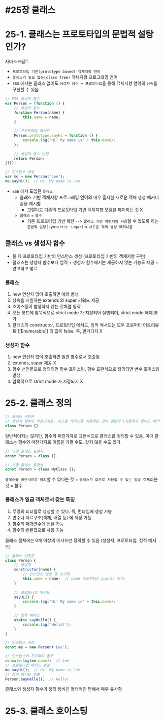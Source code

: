 #25장 클래스
=================================================================

# 25-1. 클래스는 프로토타입의 문법적 설탕인가?

자바스크립트
- `프로토타입 기반(prototype based) 객체지향 언어`
- `클래스가 필요 없는(class free)` 객체지향 프로그래밍 언어
- `ES5` 에서는 클래스 없이도 `생성자 함수 + 프로토타입`을 통해 객체지향 언어의 `상속`을 구현할 수 있음

```javascript
// ES5 생성자 함수
var Person = (function () {
    // 생성자 함수
    function Person(name) {
        this.name = name;
    }
    
    // 프로토타입 메서드
    Person.prototype.sayHi = function () {
        console.log('Hi! My name is' + this.name);
    };
    
    // 생성자 함수 반환
    return Person;
}());

// 인스턴스 생성
var me = new Person('Lee');
me.sayHi();  // Hi! My name is Lee
```

- `ES6` 에서 도입된 `클래스`
  - 클래스 기반 객체지향 프로그래밍 언어와 매우 흡사한 새로운 객체 생성 메커니즘을 제시함
    - 그렇다고 기존의 프로토타입 기반 객체지향 모델을 폐지하는 것 X
  - `클래스` = `함수`
    - 기존 프로토타입 기반 패턴 --> `클래스 기반 패턴처럼 사용`할 수 있도록 하는 `문법적 설탕(syntactic sugar)` = `새로운 객체 생성 메커니즘`

    

## 클래스 vs 생성자 함수
  - 둘 다 프로토타입 기반의 인스턴스 생성 (프로토타입 기반의 객체지향 구현)
  - 클래스는 생성자 함수보다 엄격 + 생성자 함수에서는 제공하지 않는 기능도 제공 + 견고하고 명료

### 클래스
1. new 연산자 없이 호출하면 에러 발생
2. 상속을 지원하는 extends 와 super 키워드 제공
3. 호이스팅이 발생하지 않는 것처럼 동작
4. 모든 코드에 암묵적으로 strict mode 가 지정되어 실행되며, strict mode 해제 불가
5. 클래스의 constructor, 프로토타입 메서드, 정적 메서드는 모두 프로퍼티 어트리뷰트 [[Enumerable]] 의 값이 false. 즉, 열거되지 X


### 생성자 함수
1. new 연산자 없이 호출하면 일반 함수로서 호출됨
2. extends, super 제공 X
3. 함수 선언문으로 정의되면 함수 호이스팅, 함수 표현식으로 정의되면 변수 호이스팅 발생
4. 암묵적으로 strict mode 가 지정되지 X

# 25-2. 클래스 정의

```javascript
// 클래스 선언문
// 생성자 함수와 마찬가지로, 파스칼 케이스를 사용하는 것이 일반적 (사용하지 않아도 에러 X)
class Person {}
```

일반적이지는 않지만, 함수와 마찬가지로 표현식으로 클래스를 정의할 수 있음. 이때 클래스는 함수와 마찬가지로 이름을 가질 수도, 갖지 않을 수도 있다.

```javascript
// 익명 클래스 표현식
const Person = class {};

// 기명 클래스 표현식
const Person = class MyClass {};
```

`클래스를 표현식으로 정의`할 수 있다는 것 = `클래스가 값으로 사용할 수 있는 일급 객체`라는 것 = 함수

### 클래스가 일급 객체로서 갖는 특징
1. 무명의 리터럴로 생성할 수 있다. 즉, 런타임에 생성 가능
2. 변수나 자료구조(객체, 배열 등) 에 저장 가능
3. 함수의 매개변수에 전달 가능
4. 함수의 반환값으로 사용 가능

클래스 몸체에는 0개 이상의 메서드만 정의할 수 있음 (생성자, 프로토타입, 정적 메서드)

```javascript
// 클래스 선언문
class Person {
    // 생성자
    constructor(name) {
        // 인스턴스 생성 및 초기화
        this.name = name;  // name 프로퍼티는 puplic 하다.
    }
    
    // 프로토타입 메서드
    sayHi() {
        console.log('Hi! My name is' + this.name);
    }
    
    // 정적 메서드
    static sayHello() {
        console.log('Hello!');
    }
}

// 인스턴스 생성
const me = new Person('Lee');

// 인스턴스의 프로퍼티 참조
console.log(me.name);  // Lee
// 프로토타입 메서드 호출
me.sayHi();  // Hi! My name is Lee
// 정적 메서드 호출
Person.sayHello();  // Hello!
```

클래스와 생성자 함수의 정의 방식은 형태적인 면에서 매우 유사함

# 25-3. 클래스 호이스팅
































